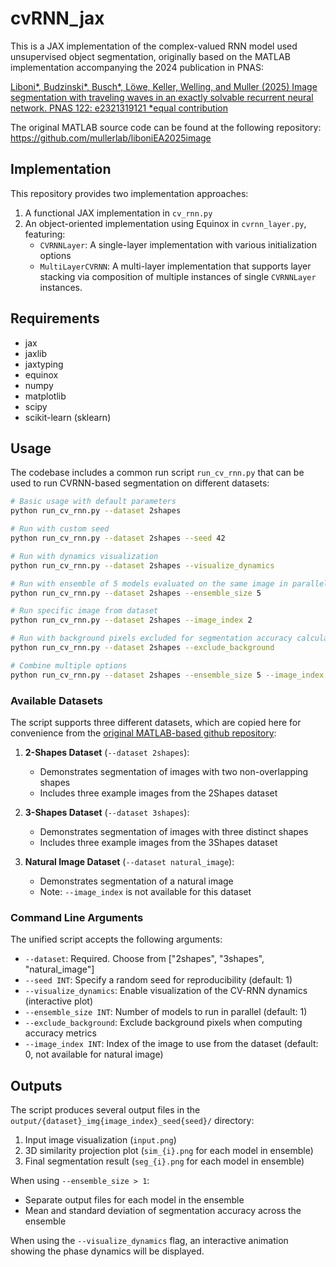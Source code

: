 # cvRNN_jax 

This is a JAX implementation of the complex-valued RNN model used unsupervised object segmentation, originally based on the MATLAB implementation accompanying the 2024 publication in PNAS:

[Liboni*, Budzinski*, Busch*, Löwe, Keller, Welling, and Muller (2025) Image segmentation with traveling waves in an exactly solvable recurrent neural network. PNAS 122: e2321319121 *equal contribution](https://www.pnas.org/doi/10.1073/pnas.2321319121)

The original MATLAB source code can be found at the following repository: https://github.com/mullerlab/liboniEA2025image

## Implementation

This repository provides two implementation approaches:
1. A functional JAX implementation in `cv_rnn.py`
2. An object-oriented implementation using Equinox in `cvrnn_layer.py`, featuring:
   - `CVRNNLayer`: A single-layer implementation with various initialization options
   - `MultiLayerCVRNN`: A multi-layer implementation that supports layer stacking via composition of multiple instances of single `CVRNNLayer` instances.

## Requirements

- jax
- jaxlib
- jaxtyping
- equinox
- numpy
- matplotlib
- scipy
- scikit-learn (sklearn)

## Usage

The codebase includes a common run script `run_cv_rnn.py` that can be used to run CVRNN-based segmentation on different datasets:

```bash
# Basic usage with default parameters
python run_cv_rnn.py --dataset 2shapes

# Run with custom seed
python run_cv_rnn.py --dataset 2shapes --seed 42

# Run with dynamics visualization
python run_cv_rnn.py --dataset 2shapes --visualize_dynamics

# Run with ensemble of 5 models evaluated on the same image in parallel
python run_cv_rnn.py --dataset 2shapes --ensemble_size 5

# Run specific image from dataset
python run_cv_rnn.py --dataset 2shapes --image_index 2

# Run with background pixels excluded for segmentation accuracy calculations
python run_cv_rnn.py --dataset 2shapes --exclude_background

# Combine multiple options
python run_cv_rnn.py --dataset 2shapes --ensemble_size 5 --image_index 2 --exclude_background
```

### Available Datasets

The script supports three different datasets, which are copied here for convenience from the [original MATLAB-based github repository](https://github.com/mullerlab/liboniEA2025image):

1. **2-Shapes Dataset** (`--dataset 2shapes`):
   - Demonstrates segmentation of images with two non-overlapping shapes
   - Includes three example images from the 2Shapes dataset

2. **3-Shapes Dataset** (`--dataset 3shapes`):
   - Demonstrates segmentation of images with three distinct shapes
   - Includes three example images from the 3Shapes dataset

3. **Natural Image Dataset** (`--dataset natural_image`):
   - Demonstrates segmentation of a natural image
   - Note: `--image_index` is not available for this dataset

### Command Line Arguments

The unified script accepts the following arguments:

- `--dataset`: Required. Choose from ["2shapes", "3shapes", "natural_image"]
- `--seed INT`: Specify a random seed for reproducibility (default: 1)
- `--visualize_dynamics`: Enable visualization of the CV-RNN dynamics (interactive plot)
- `--ensemble_size INT`: Number of models to run in parallel (default: 1)
- `--exclude_background`: Exclude background pixels when computing accuracy metrics
- `--image_index INT`: Index of the image to use from the dataset (default: 0, not available for natural image)

## Outputs

The script produces several output files in the `output/{dataset}_img{image_index}_seed{seed}/` directory:

1. Input image visualization (`input.png`)
2. 3D similarity projection plot (`sim_{i}.png` for each model in ensemble)
3. Final segmentation result (`seg_{i}.png` for each model in ensemble)

When using `--ensemble_size > 1`:
- Separate output files for each model in the ensemble
- Mean and standard deviation of segmentation accuracy across the ensemble

When using the `--visualize_dynamics` flag, an interactive animation showing the phase dynamics will be displayed.

